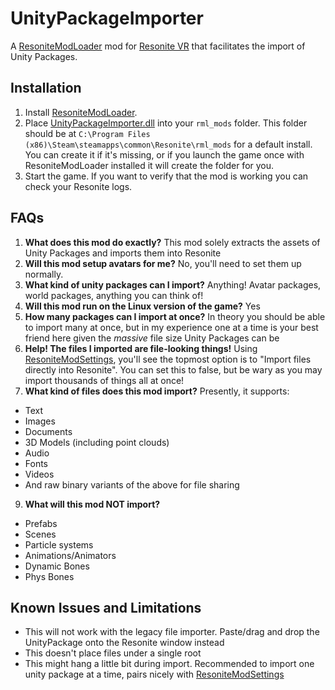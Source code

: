 # UnityPackageImporter

A [ResoniteModLoader](https://github.com/resonite-modding-group/ResoniteModLoader) mod for [Resonite VR](https://Resonite.com/) that facilitates the import of Unity Packages.

## Installation
1. Install [ResoniteModLoader](https://github.com/resonite-modding-group/ResoniteModLoader).
1. Place [UnityPackageImporter.dll](https://github.com/dfgHiatus/ResoniteUnityPackagesImporter/releases/latest/download/UnityPackageImporter.dll) into your `rml_mods` folder. This folder should be at `C:\Program Files (x86)\Steam\steamapps\common\Resonite\rml_mods` for a default install. You can create it if it's missing, or if you launch the game once with ResoniteModLoader installed it will create the folder for you.
1. Start the game. If you want to verify that the mod is working you can check your Resonite logs.

## FAQs
1. <b>What does this mod do exactly?</b> This mod solely extracts the assets of Unity Packages and imports them into Resonite
1. <b>Will this mod setup avatars for me?</b> No, you'll need to set them up normally.
1. <b>What kind of unity packages can I import?</b> Anything! Avatar packages, world packages, anything you can think of!
1. <b>Will this mod run on the Linux version of the game?</b> Yes
1. <b>How many packages can I import at once?</b> In theory you should be able to import many at once, but in my experience one at a time is your best friend here given the <i>massive</i> file size Unity Packages can be
1. <b>Help! The files I imported are file-looking things!</b> Using [ResoniteModSettings](https://github.com/badhaloninja/ResoniteModSettings), you'll see the topmost option is to "Import files directly into Resonite". You can set this to false, but be wary as you may import thousands of things all at once!
1. <b>What kind of files does this mod import?</b>
Presently, it supports:
- Text
- Images
- Documents 
- 3D Models (including point clouds)
- Audio
- Fonts
- Videos
- And raw binary variants of the above for file sharing
9. <b>What will this mod NOT import?</b>
- Prefabs
- Scenes
- Particle systems
- Animations/Animators
- Dynamic Bones
- Phys Bones

## Known Issues and Limitations
- This will not work with the legacy file importer. Paste/drag and drop the UnityPackage onto the Resonite window instead
- This doesn't place files under a single root
- This might hang a little bit during import. Recommended to import one unity package at a time, pairs nicely with [ResoniteModSettings](https://github.com/badhaloninja/ResoniteModSettings)
